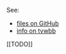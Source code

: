 See: 

* [files on GitHub](https://github.com/akhlut/Proto/tree/master/HeaterMeter)
* [info on tvwbb](http://tvwbb.com/showthread.php?36661-HM-version-4-Rpi-3d-print-case&highlight=case)

[[TODO]]